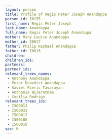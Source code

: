 ```yaml
---
layout: person
title: Profile of Regis Peter Joseph Anandappa
person_id: I0155
first_name: Regis Peter Joseph
last_name: Anandappa
full_name: Regis Peter Joseph Anandappa
mother: Mary Louise Anandappa
mother_id: I0017
father: Philip Raphael Anandappa
father_id: I0016
children:
children_ids:
partners:
partner_ids:
relevant_trees_names:
 - Anthony Anandappa
 - Peter Benedict Anandappa
 - Saviel Pieris Tavarayan
 - Anthonia Wijeratnam
 - Cecilia Rodrigo
relevant_trees_ids:
 - I500013
 - I500031
 - I500017
 - I500100
 - I500018
sex: M
---
```



